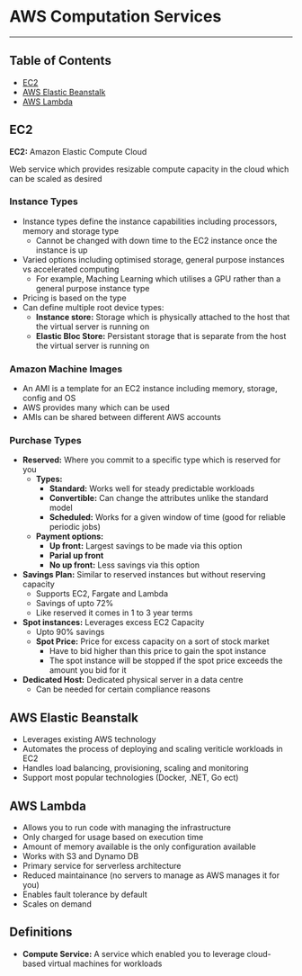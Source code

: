 # AWS Computation Services

- - - -

## Table of Contents

* [EC2](https://github.com/Sam-Ballantyne/DevNotes/blob/main/AWS/AwsInfrastructure.md#ec2)
* [AWS Elastic Beanstalk](https://github.com/Sam-Ballantyne/DevNotes/blob/main/AWS/AwsInfrastructure.md#aws-elastic-beanstalk)
* [AWS Lambda](https://github.com/Sam-Ballantyne/DevNotes/blob/main/AWS/AwsInfrastructure.md#aws-lambda)

## EC2

__EC2:__ Amazon Elastic Compute Cloud

Web service which provides resizable compute capacity in the cloud which can be scaled as desired

### Instance Types

* Instance types define the instance capabilities including processors, memory and storage type
  * Cannot be changed with down time to the EC2 instance once the instance is up
* Varied options including optimised storage, general purpose instances vs accelerated computing
  * For example, Maching Learning which utilises a GPU rather than a general purpose instance type
* Pricing is based on the type
* Can define multiple root device types:
  * __Instance store:__ Storage which is physically attached to the host that the virtual server is running on
  * __Elastic Bloc Store:__ Persistant storage that is separate from the host the virtual server is running on

### Amazon Machine Images

* An AMI is a template for an EC2 instance including memory, storage, config and OS
* AWS provides many which can be used
* AMIs can be shared between different AWS accounts

### Purchase Types

* __Reserved:__ Where you commit to a specific type which is reserved for you
  * __Types:__
    * __Standard:__ Works well for steady predictable workloads
    * __Convertible:__ Can change the attributes unlike the standard model
    * __Scheduled:__ Works for a given window of time (good for reliable periodic jobs)
  * __Payment options:__
    * __Up front:__ Largest savings to be made via this option
    * __Parial up front__
    * __No up front:__ Less savings via this option
* __Savings Plan:__ Similar to reserved instances but without reserving capacity
  * Supports EC2, Fargate and Lambda
  * Savings of upto 72%
  * Like reserved it comes in 1 to 3 year terms
* __Spot instances:__ Leverages excess EC2 Capacity
  * Upto 90% savings
  * __Spot Price:__ Price for excess capacity on a sort of stock market
    * Have to bid higher than this price to gain the spot instance
    * The spot instance will be stopped if the spot price exceeds the amount you bid for it
* __Dedicated Host:__ Dedicated physical server in a data centre
  * Can be needed for certain compliance reasons

## AWS Elastic Beanstalk

* Leverages existing AWS technology
* Automates the process of deploying and scaling veriticle workloads in EC2
* Handles load balancing, provisioning, scaling and monitoring
* Support most popular technologies (Docker, .NET, Go ect)

## AWS Lambda

* Allows you to run code with managing the infrastructure
* Only charged for usage based on execution time
* Amount of memory available is the only configuration available
* Works with S3 and Dynamo DB
* Primary service for serverless architecture
* Reduced maintainance (no servers to manage as AWS manages it for you)
* Enables fault tolerance by default
* Scales on demand

## Definitions

* __Compute Service:__ A service which enabled you to leverage cloud-based virtual machines for workloads
